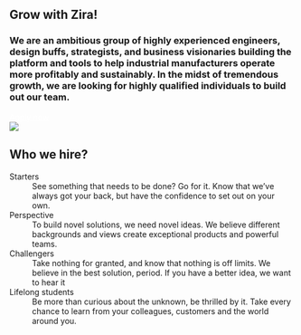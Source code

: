 <div class="uk-section">
  <div class="uk-container">
    <article class="uk-article">
      <div class="uk-container uk-container-medium">
        <div class="uk-child-width-1-2@m uk-grid-match uk-text-left uk-margin-medium-center uk-grid" data-uk-grid="" style="vertical-align: middle;">
          <div class="uk-first-column">
            <div class="uk-text-left">
              <h1>
                Grow with Zira!
              </h1>
              <h3>
                We are an ambitious group of highly experienced engineers, design buffs, strategists, and business visionaries building the platform and tools to help industrial manufacturers operate more profitably and sustainably. In the midst of tremendous growth, we are looking for highly qualified individuals to build out our team.
              </h3>
              <a style="color:white" class="uk-button uk-button-primary uk-button-large uk-margin-medium-top" href="https://zira.us/contact">Apply now</a>
            </div>
          </div>
          <div class="uk-text-center">
            <img class="uk-border-circle" src="/uploads/people.png">
      </div>
    </div>
</div>

<div class="uk-section">
  <div class="uk-container uk-container-small">
    <div class="uk-grid">
      <div class="uk-width-1-3@m">
        <div class="uk-card uk-card-default uk-card-body" style="box-shadow: 0 0 0 0"><h1>Who we hire?</h1>
        </div>
      </div>
    <div class="uk-width-expand@m">
      <div class="uk-card uk-card-default uk-card-body" style="box-shadow: 0 0 0 0">
        <dl>
          <dt>Starters</dt>
          <dd>See something that needs to be done? Go for it. Know that we’ve always got your back, but have the confidence to set out on your own.</dd>
          <dt>Perspective</dt>
          <dd>To build novel solutions, we need novel ideas. We believe different backgrounds and views create exceptional products and powerful teams.</dd>
          <dt>Challengers</dt>
          <dd>Take nothing for granted, and know that nothing is off limits. We believe in the best solution, period. If you have a better idea, we want to hear it </dd>
          <dt>Lifelong students</dt>
          <dd>Be more than curious about the unknown, be thrilled by it. Take every chance to learn from your colleagues, customers and the world around you.</dd>
        </dl>
      </div>
    </div>
  </div>
</div>

  
